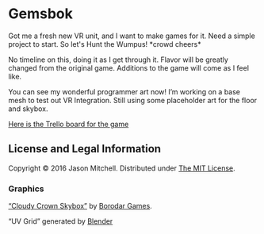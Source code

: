 Gemsbok
=======

Got me a fresh new VR unit, and I want to make games for it. Need a simple project to start. So
let's Hunt the Wumpus! \*crowd cheers\*

No timeline on this, doing it as I get through it. Flavor will be greatly changed from the original
game. Additions to the game will come as I feel like.

You can see my wonderful programmer art now! I’m working on a base mesh to test out VR
Integration. Still using some placeholder art for the floor and skybox.

[Here is the Trello board for the game](https://trello.com/b/Q5PHfHof/gemsbok-project-board)

License and Legal Information
-----------------------------

Copyright © 2016 Jason Mitchell.
Distributed under [The MIT License](https://opensource.org/licenses/MIT).

### Graphics
[“Cloudy Crown Skybox”](https://www.assetstore.unity3d.com/en/#!/content/60004) by
[Borodar Games](http://www.borodar.com/).

“UV Grid” generated by [Blender](https://www.blender.org/)
